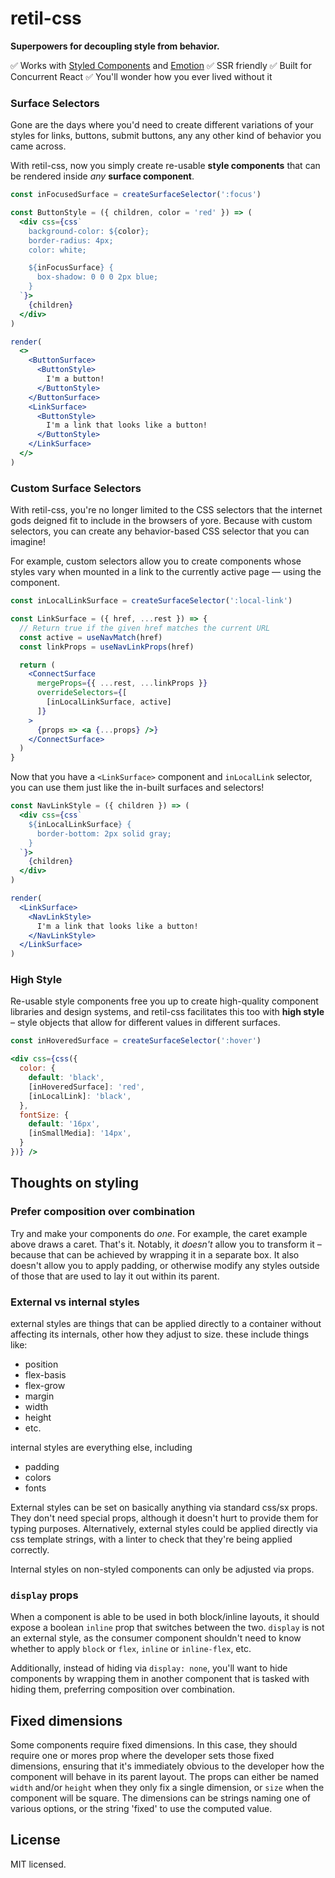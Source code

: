 # retil-css

**Superpowers for decoupling style from behavior.**


✅ Works with [Styled Components](https://styled-components.com/) and [Emotion](https://emotion.sh/)
✅ SSR friendly
✅ Built for Concurrent React
✅ You'll wonder how you ever lived without it


### Surface Selectors

Gone are the days where you'd need to create different variations of your styles for links, buttons, submit buttons, any any other kind of behavior you came across.

With retil-css, now you simply create re-usable **style components** that can be rendered inside *any* **surface component**.

```jsx
const inFocusedSurface = createSurfaceSelector(':focus')

const ButtonStyle = ({ children, color = 'red' }) => (
  <div css={css`
    background-color: ${color};
    border-radius: 4px;
    color: white;

    ${inFocusSurface} {
      box-shadow: 0 0 0 2px blue;
    }
  `}>
    {children}
  </div>
)

render(
  <>
    <ButtonSurface>
      <ButtonStyle>
        I'm a button!
      </ButtonStyle>
    </ButtonSurface>
    <LinkSurface>
      <ButtonStyle>
        I'm a link that looks like a button!
      </ButtonStyle>
    </LinkSurface>
  </>
)
```


### Custom Surface Selectors

With retil-css, you're no longer limited to the CSS selectors that the internet gods deigned fit to include in the browsers of yore. Because with custom selectors, you can create any behavior-based CSS selector that you can imagine!

For example, custom selectors allow you to create components whose styles vary when mounted in a link to the currently active page –– using the <ConnectSurface> component.

```jsx
const inLocalLinkSurface = createSurfaceSelector(':local-link')

const LinkSurface = ({ href, ...rest }) => {
  // Return true if the given href matches the current URL
  const active = useNavMatch(href)
  const linkProps = useNavLinkProps(href)

  return (
    <ConnectSurface
      mergeProps={{ ...rest, ...linkProps }}
      overrideSelectors={[
        [inLocalLinkSurface, active]
      ]}
    >
      {props => <a {...props} />}
    </ConnectSurface>
  )
}
```

Now that you have a `<LinkSurface>` component and `inLocalLink` selector, you can use them just like the in-built surfaces and selectors!

```jsx
const NavLinkStyle = ({ children }) => (
  <div css={css`
    ${inLocalLinkSurface} {
      border-bottom: 2px solid gray;
    }
  `}>
    {children}
  </div>
)

render(
  <LinkSurface>
    <NavLinkStyle>
      I'm a link that looks like a button!
    </NavLinkStyle>
  </LinkSurface>
)
```


### High Style

Re-usable style components free you up to create high-quality component libraries and design systems, and retil-css facilitates this too with **high style** – style objects that allow for different values in different surfaces.

```jsx
const inHoveredSurface = createSurfaceSelector(':hover')

<div css={css({
  color: {
    default: 'black',
    [inHoveredSurface]: 'red',
    [inLocalLink]: 'black',
  },
  fontSize: {
    default: '16px',
    [inSmallMedia]: '14px',
  }
})} />
```



Thoughts on styling
-------------------


### Prefer composition over combination

Try and make your components do *one*. For example, the caret example above draws a caret. That's it. Notably, it *doesn't* allow you to transform it – because that can be achieved by wrapping it in a separate box. It also doesn't allow you to apply padding, or otherwise modify any styles outside of those that are used to lay it out within its parent.


### External vs internal styles

external styles are things that can be applied directly to a container without
affecting its internals, other how they adjust to size. these include things
like:

- position
- flex-basis
- flex-grow
- margin
- width
- height
- etc.

internal styles are everything else, including

- padding
- colors
- fonts

External styles can be set on basically anything via standard css/sx props.
They don't need special props, although it doesn't hurt to provide them
for typing purposes. Alternatively, external styles could be applied directly
via css template strings, with a linter to check that they're being applied
correctly.

Internal styles on non-styled components can only be adjusted via props.


### `display` props

When a component is able to be used in both block/inline layouts, it should
expose a boolean `inline` prop that switches between the two. `display` is not
an external style, as the consumer component shouldn't need to know whether to
apply `block` or `flex`, `inline` or `inline-flex`, etc.

Additionally, instead of hiding via `display: none`, you'll want to hide
components by wrapping them in another component that is tasked with hiding
them, preferring composition over combination.


## Fixed dimensions

Some components require fixed dimensions. In this case, they should require one
or mores prop where the developer sets those fixed dimensions, ensuring that
it's immediately obvious to the developer how the component will behave in its
parent layout. The props can either be named `width` and/or `height` when they
only fix a single dimension, or `size` when the component will be square.
The dimensions can be strings naming one of various options, or the string
'fixed' to use the computed value.


License
-------

MIT licensed.
